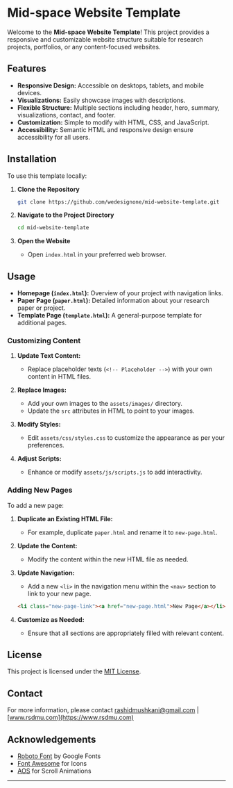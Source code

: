 # Mid-space Website Template

Welcome to the **Mid-space Website Template**! This project provides a responsive and customizable website structure suitable for research projects, portfolios, or any content-focused websites.

## Features

- **Responsive Design:** Accessible on desktops, tablets, and mobile devices.
- **Visualizations:** Easily showcase images with descriptions.
- **Flexible Structure:** Multiple sections including header, hero, summary, visualizations, contact, and footer.
- **Customization:** Simple to modify with HTML, CSS, and JavaScript.
- **Accessibility:** Semantic HTML and responsive design ensure accessibility for all users.

## Installation

To use this template locally:

1. **Clone the Repository**
    ```bash
    git clone https://github.com/wedesignone/mid-website-template.git
    ```

2. **Navigate to the Project Directory**
    ```bash
    cd mid-website-template
    ```

3. **Open the Website**
    - Open `index.html` in your preferred web browser.

## Usage

- **Homepage (`index.html`):** Overview of your project with navigation links.
- **Paper Page (`paper.html`):** Detailed information about your research paper or project.
- **Template Page (`template.html`):** A general-purpose template for additional pages.

### Customizing Content

1. **Update Text Content:**
   - Replace placeholder texts (`<!-- Placeholder -->`) with your own content in HTML files.

2. **Replace Images:**
   - Add your own images to the `assets/images/` directory.
   - Update the `src` attributes in HTML to point to your images.

3. **Modify Styles:**
   - Edit `assets/css/styles.css` to customize the appearance as per your preferences.

4. **Adjust Scripts:**
   - Enhance or modify `assets/js/scripts.js` to add interactivity.

### Adding New Pages

To add a new page:

1. **Duplicate an Existing HTML File:**
   - For example, duplicate `paper.html` and rename it to `new-page.html`.

2. **Update the Content:**
   - Modify the content within the new HTML file as needed.

3. **Update Navigation:**
   - Add a new `<li>` in the navigation menu within the `<nav>` section to link to your new page.

    ```html
    <li class="new-page-link"><a href="new-page.html">New Page</a></li>
    ```

4. **Customize as Needed:**
   - Ensure that all sections are appropriately filled with relevant content.

## License

This project is licensed under the [MIT License](LICENSE).


## Contact

For more information, please contact [rashidmushkani@gmail.com](mailto:rashidmushkani@gmail.com) | [www.rsdmu.com](https://www.rsdmu.com)

## Acknowledgements

- [Roboto Font](https://fonts.google.com/specimen/Roboto) by Google Fonts
- [Font Awesome](https://fontawesome.com/) for Icons
- [AOS](https://michalsnik.github.io/aos/) for Scroll Animations

---
